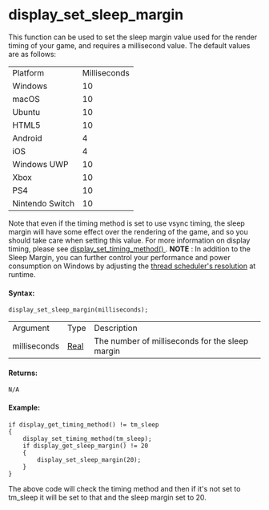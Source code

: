 # display_set_sleep_margin

This function can be used to set the sleep margin value used for the
render timing of your game, and requires a millisecond value. The
default values are as follows:

|                 |              |
|-----------------|--------------|
| Platform        | Milliseconds |
| Windows         | 10           |
| macOS           | 10           |
| Ubuntu          | 10           |
| HTML5           | 10           |
| Android         | 4            |
| iOS             | 4            |
| Windows UWP     | 10           |
| Xbox            | 10           |
| PS4             | 10           |
| Nintendo Switch | 10           |

Note that even if the timing method is set to use vsync timing, the
sleep margin will have some effect over the rendering of the game, and
so you should take care when setting this value. For more information on
display timing, please see [ display_set_timing_method()
](display_set_timing_method) . **NOTE** : In addition to the Sleep
Margin, you can further control your performance and power consumption
on Windows by adjusting the [thread scheduler's
resolution](../OS_And_Compiler/scheduler_resolution_set) at runtime.

#### Syntax:

``` gml
display_set_sleep_margin(milliseconds);
```

|              |                                                                      |                                                 |
|--------------|----------------------------------------------------------------------|-------------------------------------------------|
| Argument     | Type                                                                 | Description                                     |
| milliseconds |  [Real](../../../../GameMaker_Language/GML_Overview/Data_Types)  | The number of milliseconds for the sleep margin |

#### Returns:

``` gml
N/A
```

#### Example:

``` gml
if display_get_timing_method() != tm_sleep
{
    display_set_timing_method(tm_sleep);
    if display_get_sleep_margin() != 20
    {
        display_set_sleep_margin(20);
    }
}
```

The above code will check the timing method and then if it's not set to
tm_sleep it will be set to that and the sleep margin set to 20.
